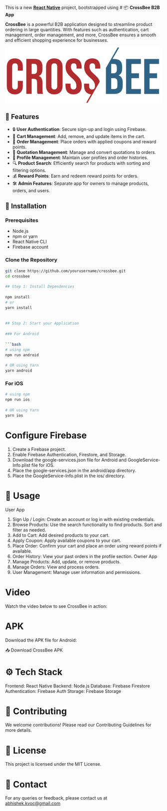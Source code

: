 This is a new [**React Native**](https://reactnative.dev) project, bootstrapped using # 📦 **CrossBee B2B App**

**CrossBee** is a powerful B2B application designed to streamline product ordering in large quantities. With features such as authentication, cart management, order management, and more, CrossBee ensures a smooth and efficient shopping experience for businesses.

![CrossBee Banner](assets/logo.png)

## 🌟 **Features**

- 🔒 **User Authentication**: Secure sign-up and login using Firebase.
- 🛒 **Cart Management**: Add, remove, and update items in the cart.
- 🧾 **Order Management**: Place orders with applied coupons and reward points.
- 📝 **Quotation Management**: Manage and convert quotations to orders.
- 👤 **Profile Management**: Maintain user profiles and order histories.
- 🔍 **Product Search**: Efficiently search for products with sorting and filtering options.
- 💰 **Reward Points**: Earn and redeem reward points for orders.
- 🛠️ **Admin Features**: Separate app for owners to manage products, orders, and users.

## 🚀 **Installation**

### **Prerequisites**

- Node.js
- npm or yarn
- React Native CLI
- Firebase account

### **Clone the Repository**

```bash
git clone https://github.com/yourusername/crossbee.git
cd crossbee

## Step 1: Install Dependencies

npm install
# or
yarn install


## Step 2: Start your Application

### For Android

```bash
# using npm
npm run android

# OR using Yarn
yarn android
```

### For iOS

```bash
# using npm
npm run ios

# OR using Yarn
yarn ios
```

# Configure Firebase

   1. Create a Firebase project.
   2. Enable Firebase Authentication, Firestore, and Storage.
   3. Download the google-services.json file for Android and GoogleService-Info.plist file for iOS.
   4. Place the google-services.json in the android/app directory.
   5. Place the GoogleService-Info.plist in the ios/ directory.

# 📱 Usage
 User App
   1. Sign Up / Login: Create an account or log in with existing credentials.
   2. Browse Products: Use the search functionality to find products. Sort and filter as needed.
   3. Add to Cart: Add desired products to your cart.
   4. Apply Coupon: Apply available coupons to your cart.
   5. Place Order: Confirm your cart and place an order using reward points if available.
   6. Order History: View your past orders in the profile section.
 Owner App
   1. Manage Products: Add, update, or remove products.
   2. Manage Orders: View and process orders.
   3. User Management: Manage user information and permissions.

# Video
Watch the video below to see CrossBee in action:



# APK
Download the APK file for Android:

📥 Download CrossBee APK

# ⚙️ Tech Stack
Frontend: React Native
Backend: Node.js
Database: Firebase Firestore
Authentication: Firebase Auth
Storage: Firebase Storage

# 🤝 Contributing
We welcome contributions! Please read our Contributing Guidelines for more details.

# 📄 License
This project is licensed under the MIT License.

# 📧 Contact
For any queries or feedback, please contact us at abhishek.kvoc@gmail.com 

